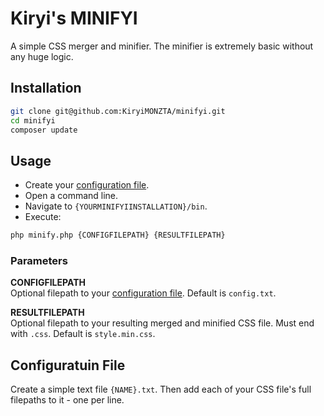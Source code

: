 # Kiryi's MINIFYI
A simple CSS merger and minifier. The minifier is extremely basic without any huge logic.

## Installation
```bash
git clone git@github.com:KiryiMONZTA/minifyi.git
cd minifyi
composer update
```

## Usage
- Create your [configuration file](#configuration-file).
- Open a command line.
- Navigate to `{YOURMINIFYIINSTALLATION}/bin`.
- Execute:
```bash
php minify.php {CONFIGFILEPATH} {RESULTFILEPATH}
```

### Parameters
**CONFIGFILEPATH**  
Optional filepath to your [configuration file](#configuration-file). Default is `config.txt`.

**RESULTFILEPATH**  
Optional filepath to your resulting merged and minified CSS file. Must end with `.css`. Default is `style.min.css`.

## Configuratuin File
Create a simple text file `{NAME}.txt`. Then add each of your CSS file's full filepaths to it - one per line.
